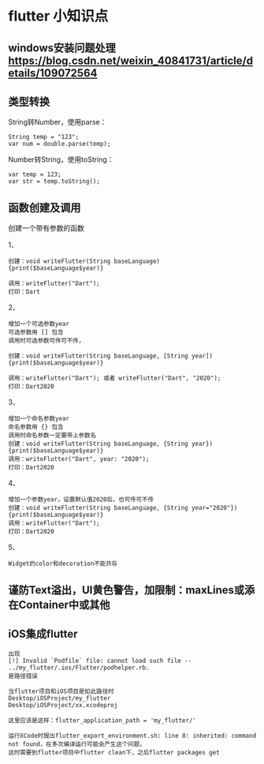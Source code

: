 # flutter 小知识点

## windows安装问题处理 https://blog.csdn.net/weixin_40841731/article/details/109072564

## 类型转换

   String转Number，使用parse：
   ```
   String temp = "123";
   var num = double.parse(temp); 
   ```
   
   Number转String，使用toString：
   ```
   var temp = 123;
   var str = temp.toString(); 
   ```

## 函数创建及调用

创建一个带有参数的函数

1、
```
创建：void writeFlutter(String baseLanguage) {print($baseLanguage$year)}

调用：writeFlutter("Dart");
打印：Dart
```
2、
```
增加一个可选参数year
可选参数用 [] 包含
调用时可选参数可传可不传，

创建：void writeFlutter(String baseLanguage, [String year]) {print($baseLanguage$year)}

调用：writeFlutter("Dart"); 或者 writeFlutter("Dart", "2020");
打印：Dart2020
```
3、
```
增加一个命名参数year
命名参数用 {} 包含
调用时命名参数一定要带上参数名
创建：void writeFlutter(String baseLanguage, {String year}) {print($baseLanguage$year)}
调用：writeFlutter("Dart", year: "2020");
打印：Dart2020
```
4、
```
增加一个参数year，设置默认值2020后，也可传可不传
创建：void writeFlutter(String baseLanguage, {String year="2020"}) {print($baseLanguage$year)}
调用：writeFlutter("Dart"); 
打印：Dart2020
```
5、
```
Widget的color和decoration不能共存
```

## 谨防Text溢出，UI黄色警告，加限制：maxLines或添在Container中或其他

## iOS集成flutter
```
出现
[!] Invalid `Podfile` file: cannot load such file -- ../my_flutter/.ios/Flutter/podhelper.rb.
是路径错误

当flutter项目和iOS项目是如此路径时
Desktop/iOSProject/my_flutter
Desktop/iOSProject/xx.xcodeproj

这里应该是这样：flutter_application_path = 'my_flutter/'
```

```
运行XCode时报出flutter_export_environment.sh: line 8: inherited: command not found，在多次编译运行可能会产生这个问题，
这时需要到flutter项目中flutter clean下，之后flutter packages get

```
